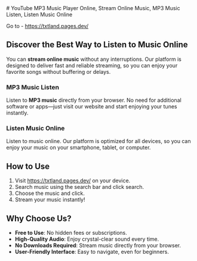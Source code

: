 <head> <meta name="google-site-verification" content="NPsuKfsWoZPezY6jllRdwMbydysdLiFIdK2twwGX7gk" /> </head>
# YouTube MP3 Music Player Online, Stream Online Music, MP3 Music Listen, Listen Music Online

Go to - https://txtland.pages.dev/

## Discover the Best Way to Listen to Music Online

You can **stream online music** without any interruptions. Our platform is designed to deliver fast and reliable streaming, so you can enjoy your favorite songs without buffering or delays.

### MP3 Music Listen
Listen to **MP3 music** directly from your browser. No need for additional software or apps—just visit our website and start enjoying your tunes instantly.

### Listen Music Online
Listen to music online. Our platform is optimized for all devices, so you can enjoy your music on your smartphone, tablet, or computer.

## How to Use
1. Visit https://txtland.pages.dev/ on your device.
2. Search music using the search bar and click search.
3. Choose the music and click.
4. Stream your music instantly!

## Why Choose Us?
- **Free to Use**: No hidden fees or subscriptions.
- **High-Quality Audio**: Enjoy crystal-clear sound every time.
- **No Downloads Required**: Stream music directly from your browser.
- **User-Friendly Interface**: Easy to navigate, even for beginners.
